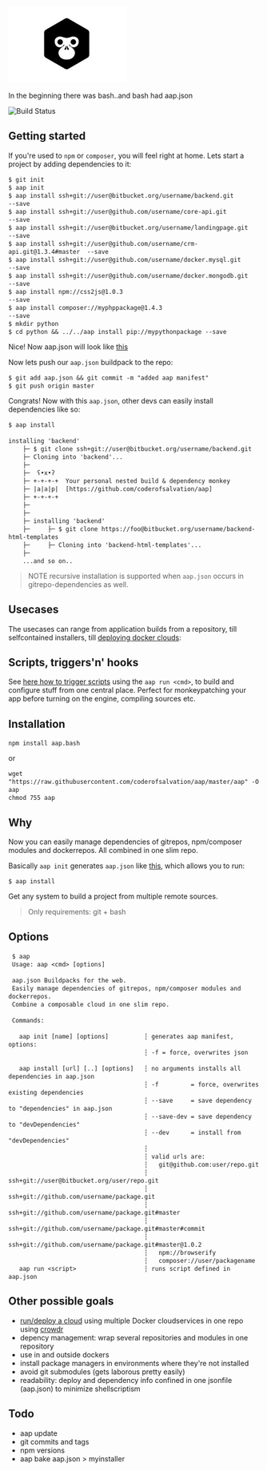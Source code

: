 <img alt="" src="doc/logo.jpg"/>

In the beginning there was bash..and bash had aap.json

![Build Status](https://travis-ci.org/coderofsalvation/aap.svg?branch=master)

## Getting started 

If you're used to `npm` or `composer`, you will feel right at home.
Lets start a project by adding dependencies to it:

    $ git init 
    $ aap init
    $ aap install ssh+git://user@bitbucket.org/username/backend.git            --save
    $ aap install ssh+git://user@github.com/username/core-api.git              --save
    $ aap install ssh+git://user@bitbucket.org/username/landingpage.git        --save
    $ aap install ssh+git://user@github.com/username/crm-api.git@1.3.4#master  --save
    $ aap install ssh+git://user@github.com/username/docker.mysql.git          --save
    $ aap install ssh+git://user@github.com/username/docker.mongodb.git        --save
    $ aap install npm://css2js@1.0.3                                           --save 
    $ aap install composer://myphppackage@1.4.3                                --save 
    $ mkdir python
    $ cd python && ../../aap install pip://mypythonpackage --save 
 
Nice! Now aap.json will look like [this](doc/aap.json)

Now lets push our `aap.json` buildpack to the repo:

    $ git add aap.json && git commit -m "added aap manifest"
    $ git push origin master

Congrats! Now with this `aap.json`, other devs can easily install dependencies like so:

    $ aap install

    installing 'backend'
        ├─ $ git clone ssh+git://user@bitbucket.org/username/backend.git
        ├─ Cloning into 'backend'...
        ├─ 
        ├─  ʕ•x•ʔ
        ├─ +-+-+-+  Your personal nested build & dependency monkey
        ├─ |a|a|p|  [https://github.com/coderofsalvation/aap]
        ├─ +-+-+-+
        ├─ 
        ├─   
        ├─ installing 'backend'
        ├─     ├─ $ git clone https://foo@bitbucket.org/username/backend-html-templates 
        ├─     ├─ Cloning into 'backend-html-templates'...
        ├─ 
        ...and so on..
        

> NOTE recursive installation is supported when `aap.json` occurs in gitrepo-dependencies as well.

## Usecases

The usecases can range from application builds from a repository, till selfcontained installers, till
[deploying docker clouds](doc/cloud.md):

## Scripts, triggers'n' hooks

See [here how to trigger scripts](doc/scripts.md) using the `aap run <cmd>`, to build and configure stuff from one central place.
Perfect for monkeypatching your app before turning on the engine, compiling sources etc.

## Installation

    npm install aap.bash

or 

    wget "https://raw.githubusercontent.com/coderofsalvation/aap/master/aap" -O aap
    chmod 755 aap

## Why

Now you can easily manage dependencies of gitrepos, npm/composer modules and dockerrepos.
All combined in one slim repo.

Basically `aap init` generates `aap.json` like [this](doc/aap.json), which allows you to run:

    $ aap install

Get any system to build a project from multiple remote sources.

> Only requirements: git + bash

## Options 

     $ aap
     Usage: aap <cmd> [options]
     
     aap.json Buildpacks for the web.
     Easily manage dependencies of gitrepos, npm/composer modules and dockerrepos.
     Combine a composable cloud in one slim repo.

     Commands:

       aap init [name] [options]          ┆ generates aap manifest, options:
                                          ┆ -f = force, overwrites json

       aap install [url] [..] [options]   ┆ no arguments installs all dependencies in aap.json
                                          ┆ -f         = force, overwrites existing dependencies
                                          ┆ --save     = save dependency to "dependencies" in aap.json
                                          ┆ --save-dev = save dependency to "devDependencies"
                                          ┆ --dev      = install from "devDependencies"
                                          ┆
                                          ┆ valid urls are:
                                          ┆   git@github.com:user/repo.git
                                          ┆   ssh+git://user@bitbucket.org/user/repo.git
                                          ┆   ssh+git://github.com/username/package.git
                                          ┆   ssh+git://github.com/username/package.git#master
                                          ┆   ssh+git://github.com/username/package.git#master#commit
                                          ┆   ssh+git://github.com/username/package.git#master@1.0.2
                                          ┆   npm://browserify 
                                          ┆   composer://user/packagename
       aap run <script>                   ┆ runs script defined in aap.json 
     
## Other possible goals 

* [run/deploy a cloud](doc/cloud.md) using multiple Docker cloudservices in one repo using [crowdr](https://github.com/polonskiy/crowdr)
* depency management: wrap several repositories and modules in one repository
* use in and outside dockers 
* install package managers in environments where they're not installed
* avoid git submodules (gets laborous pretty easily)
* readability: deploy and dependency info confined in one jsonfile (aap.json) to minimize shellscriptism

## Todo 

* aap update
* git commits and tags
* npm versions
* aap bake aap.json > myinstaller
